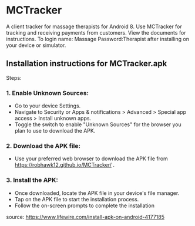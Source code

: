 # MCTracker
A client tracker for massage therapists for Android 8. Use MCTracker for tracking and receiving
payments from customers. View the documents for instructions. To login name: Massage Password:Therapist after installing 
on your device or simulator.

## Installation instructions for MCTracker.apk
Steps:
### 1. Enable Unknown Sources:
* Go to your device Settings.
* Navigate to Security or Apps & notifications > Advanced > Special app access > Install unknown apps.
* Toggle the switch to enable "Unknown Sources" for the browser you plan to use to download the APK.
  
### 2. Download the APK file:
* Use your preferred web browser to download the APK file from https://robhawk12.github.io/MCTracker/ .
  
### 3. Install the APK:
* Once downloaded, locate the APK file in your device's file manager.
* Tap on the APK file to start the installation process.
* Follow the on-screen prompts to complete the installation

source: https://www.lifewire.com/install-apk-on-android-4177185 
